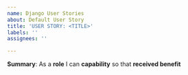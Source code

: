 ```yaml
---
name: Django User Stories
about: Default User Story
title: 'USER STORY: <TITLE>'
labels: ''
assignees: ''

---
```


**Summary**: As a **role** I can **capability** so that **received benefit**
